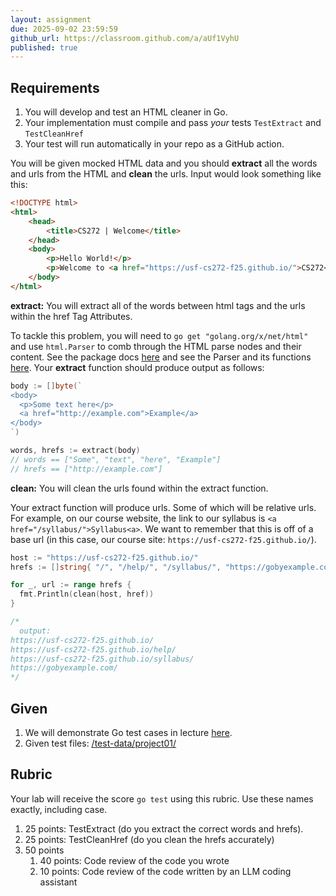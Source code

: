 ```yaml
---
layout: assignment
due: 2025-09-02 23:59:59
github_url: https://classroom.github.com/a/aUf1VyhU
published: true
---
```


## Requirements

1. You will develop and test an HTML cleaner in Go.
1. Your implementation must compile and pass *your* tests `TestExtract` and `TestCleanHref`
1. Your test will run automatically in your repo as a GitHub action.

You will be given mocked HTML data and you should **extract** all the words and urls from the HTML and **clean** 
the urls. Input would look something like this:

```html
<!DOCTYPE html>
<html>
    <head>
        <title>CS272 | Welcome</title>
    </head>
    <body>
        <p>Hello World!</p>
        <p>Welcome to <a href="https://usf-cs272-f25.github.io/">CS272</a>!</p>
    </body>
</html>
```

**extract:** You will extract all of the words between html tags and the urls within the href Tag Attributes.

To tackle this problem, you will need to `go get "golang.org/x/net/html"` and use `html.Parser`  to 
comb through the HTML parse nodes and their content. See the package docs [here](https://pkg.go.dev/golang.org/x/net/html)
and see the Parser and its functions [here](https://pkg.go.dev/golang.org/x/net/html#Parse). Your 
**extract** function should produce output as follows:


```go
body := []byte(`
<body>
  <p>Some text here</p>
  <a href="http://example.com">Example</a>
</body>
`)

words, hrefs := extract(body)
// words == ["Some", "text", "here", "Example"]
// hrefs == ["http://example.com"]
```

**clean:** You will clean the urls found within the extract function.

Your extract function will produce urls. Some of which will be relative urls. For example, on our course
website, the link to our syllabus is `<a href="/syllabus/">Syllabus<a>`. We want to remember that this is off
of a base url (in this case, our course site: `https://usf-cs272-f25.github.io/`).

```go
host := "https://usf-cs272-f25.github.io/"
hrefs := []string{ "/", "/help/", "/syllabus/", "https://gobyexample.com/" }

for _, url := range hrefs {
  fmt.Println(clean(host, href))
}

/*
  output:
https://usf-cs272-f25.github.io/
https://usf-cs272-f25.github.io/help/
https://usf-cs272-f25.github.io/syllabus/
https://gobyexample.com/
*/
```

## Given

1. We will demonstrate Go test cases in lecture [here](https://github.com/cs272-f25/inclass/tree/main/week02).
1. Given test files: [/test-data/project01/](/test-data/project01/)

## Rubric
Your lab will receive the score `go test` using this rubric. Use these names exactly, including case.
1. 25 points: TestExtract (do you extract the correct words and hrefs).
1. 25 points: TestCleanHref (do you clean the hrefs accurately)
1. 50 points
    1. 40 points: Code review of the code you wrote
    2. 10 points: Code review of the code written by an LLM coding assistant
